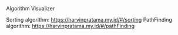 Algorithm Visualizer

Sorting algorithm: https://harvinpratama.my.id/#/sorting
PathFinding algorithm: https://harvinpratama.my.id/#/pathFinding
